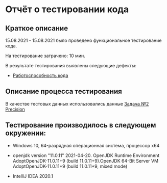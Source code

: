 # Отчёт о тестировании кода

## Краткое описание

15.08.2021 - 15.08.2021 было проведено функциональное тестирование кода.

На тестирование затрачено: 10 мин.

В результате тестирования выявлены следующие дефекты:

* [Работоспособность кода](https://github.com/Aleksei82713/java-code/issues/1#issue-971205155)

## Описание процесса тестирования

В качестве тестовых данных использовались данные [Задача №2 Precision](https://github.com/netology-code/javaqa-homeworks/tree/master/programming)


## Тестирование производилось в следующем окружении:

* Windows 10, 64-разрядная операционная система, процессор x64

* openjdk version "11.0.11" 2021-04-20. OpenJDK Runtime Environment AdoptOpenJDK-11.0.11+9 (build 11.0.11+9).OpenJDK 64-Bit Server VM AdoptOpenJDK-11.0.11+9 (build 11.0.11+9, mixed mode)

* IntelliJ IDEA 2020.1